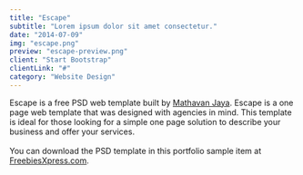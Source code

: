 ```yaml
---
title: "Escape"
subtitle: "Lorem ipsum dolor sit amet consectetur."
date: "2014-07-09"
img: "escape.png"
preview: "escape-preview.png"
client: "Start Bootstrap"
clientLink: "#"
category: "Website Design"
---
```


Escape is a free PSD web template built by [Mathavan Jaya](//www.behance.net/MathavanJaya). Escape is a one page web template that was designed with agencies in mind. This template is ideal for those looking for a simple one page solution to describe your business and offer your services. <br><br>You can download the PSD template in this portfolio sample item at [FreebiesXpress.com](//freebiesxpress.com/gallery/escape-one-page-psd-web-template/).
